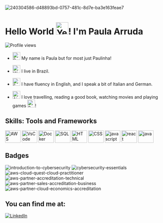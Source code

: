 ![240304586-d48893bd-0757-481c-8d7e-ba3e163feae7](https://github.com/paularcsarruda/paularcsarruda/assets/122739036/866f21e7-d4c4-4142-91e7-61030d909b98)

<h1 align="left">Hello World <img src="https://raw.githubusercontent.com/Tarikul-Islam-Anik/Animated-Fluent-Emojis/master/Emojis/Smilies/Yellow%20Heart.png" alt="Yellow Heart" width="40" height="40" />! I'm Paula Arruda</h1>
<p align="left"> <img src="https://komarev.com/ghpvc/?username=paularcsarruda&color=yellow" alt="Profile views" /> </p>

<!-- Presentation -->
<p>

  - <img src="https://raw.githubusercontent.com/Tarikul-Islam-Anik/Animated-Fluent-Emojis/master/Emojis/Smilies/Beating%20Heart.png" alt="Beating Heart" width="25" height="25" /> My name is Paula but for most just Paulinha!
  
  - <img src="https://raw.githubusercontent.com/Tarikul-Islam-Anik/Animated-Fluent-Emojis/master/Emojis/Travel%20and%20places/World%20Map.png" alt="World Map" width="25" height="25" /> I live in Brazil.

  - <img src="https://raw.githubusercontent.com/Tarikul-Islam-Anik/Animated-Fluent-Emojis/master/Emojis/Animals/Four%20Leaf%20Clover.png" alt="Four Leaf Clover" width="25" height="25" /> I have fluency in English, and I speak a bit of Italian and German.

  - <img src="https://raw.githubusercontent.com/Tarikul-Islam-Anik/Animated-Fluent-Emojis/master/Emojis/Travel%20and%20places/Airplane.png" alt="Airplane" width="25" height="25" /> I love travelling, reading a good book, watching movies and playing games <img src="https://raw.githubusercontent.com/Tarikul-Islam-Anik/Animated-Fluent-Emojis/master/Emojis/Smilies/See-No-Evil%20Monkey.png" alt="See-No-Evil Monkey" width="25" height="25" />!

</p> 

## Skills: Tools and Frameworks
<!-- Skills -->
<div style="flex-basis: 48%;">
  <img align="center" alt="AWS"  height="40" width="50" src="https://cdn.jsdelivr.net/gh/devicons/devicon@latest/icons/amazonwebservices/amazonwebservices-original-wordmark.svg" />
  <img align="center" alt="VsCode" height="40" width="50" src="https://cdn.jsdelivr.net/gh/devicons/devicon/icons/vscode/vscode-original.svg" />
  <img align="center" alt="Docker" height="40" width="50" src="https://cdn.jsdelivr.net/gh/devicons/devicon/icons/docker/docker-original-wordmark.svg" />
  <img align="center" alt="SQL" height="40" width="50" src="https://cdn.jsdelivr.net/gh/devicons/devicon/icons/mysql/mysql-original-wordmark.svg" />
  <img align="center" alt="HTML" height="40" width="50" src="https://cdn.jsdelivr.net/gh/devicons/devicon@latest/icons/html5/html5-original-wordmark.svg" />
  <img align="center" alt="CSS" height="40" width="50" src="https://cdn.jsdelivr.net/gh/devicons/devicon@latest/icons/css3/css3-original-wordmark.svg" />
  <img align="center" alt="javascript" height="40" width="50" src="https://cdn.jsdelivr.net/gh/devicons/devicon@latest/icons/javascript/javascript-original.svg" />
  <img align="center" alt="react" height="40" width="50" src="https://cdn.jsdelivr.net/gh/devicons/devicon@latest/icons/react/react-original.svg" />
  <img align="center" alt="java" height="40" width="50" src="https://cdn.jsdelivr.net/gh/devicons/devicon@latest/icons/java/java-original.svg" />
          
          
                   
</div>

## Badges
<!-- Badges -->
![introduction-to-cybersecurity](https://github.com/user-attachments/assets/89395f99-b973-47f3-82e4-ff2f2e8aa259)
![cybersecurity-essentials](https://github.com/user-attachments/assets/798829c5-e9c9-43c2-aaf2-1bd5172f04bc)
![aws-cloud-quest-cloud-practitioner](https://github.com/paularcsarruda/paularcsarruda/assets/122739036/1f96fb38-22d5-43e0-91cf-66a86729f94f)
![aws-partner-accreditation-technical](https://github.com/paularcsarruda/paularcsarruda/assets/122739036/58a82d89-59bf-4c7e-a9e6-ec0a648050ca)
![aws-partner-sales-accreditation-business](https://github.com/paularcsarruda/paularcsarruda/assets/122739036/a5b87819-cc33-4ffc-a573-2e428e0618b6)
![aws-partner-cloud-economics-accreditation](https://github.com/paularcsarruda/paularcsarruda/assets/122739036/f819bc99-dd3c-4870-8bcf-d2252260984e)


<!-- Contact -->
## You can find me at:
 <div>
  <a href="https://www.linkedin.com/in/paula-arruda-b22411302/" target="_blank"><img src="https://img.shields.io/badge/-LinkedIn-%230077B5?style=for-the-badge&logo=linkedin&logoColor=white" alt="LinkedIn"></a>
</div>

###


